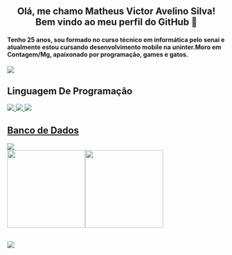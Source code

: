 <h2 align="center"> Olá, me chamo Matheus Victor Avelino Silva! Bem vindo ao meu perfil do GitHub 👋</h2>
<h4> Tenho 25 anos, sou formado no curso técnico em informática pelo senai e atualmente estou cursando desenvolvimento mobile na uninter.Moro em Contagem/Mg, apaixonado por programação, games e gatos.  </h4>
 
<img src="https://user-images.githubusercontent.com/40077913/198637624-936cfc72-8c84-4907-a1db-d88388128058.gif">

<h2>Linguagem De Programação</h2>
<a href="https://github.com/MatheusAvelinoSilva/Java"><img src="https://img.shields.io/badge/Python-3776AB?style=for-the-badge&logo=python&logoColor=white" target="_blank">   <img src="https://img.shields.io/badge/Arduino_IDE-00979D?style=for-the-badge&logo=arduino&logoColor=white" target="_blank">   <img src="https://img.shields.io/badge/Java-ED8B00?style=for-the-badge&logo=java&logoColor=white" target="_blank">   
  
<br>

<h2>Banco de Dados</h2>
<img src="https://img.shields.io/badge/MySQL-00000F?style=for-the-badge&logo=mysql&logoColor=white" target="_blank">
  
<br>
  
<div><a href="https://github.com/MatheusAvelinoSilva"><img height="180em" src="https://github-readme-stats.vercel.app/api/top-langs/?username=MatheusAvelinoSilva&layout=compact&langs_count=7&theme=dracula"/><img height="180em" src="https://github-readme-stats.vercel.app/api?username=MatheusAvelinoSilva&show_icons=true&theme=dracula&include_all_commits=true&count_private=true"/></div>
  
  <br>
  
<a href="https://www.linkedin.com/in/matheus-avelino-silva"><img src="https://img.shields.io/badge/LinkedIn-0077B5?style=for-the-badge&logo=linkedin&logoColor=white" target="_blank"> 
